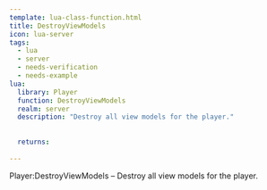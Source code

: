 ```yaml
---
template: lua-class-function.html
title: DestroyViewModels
icon: lua-server
tags:
  - lua
  - server
  - needs-verification
  - needs-example
lua:
  library: Player
  function: DestroyViewModels
  realm: server
  description: "Destroy all view models for the player."
  
  
  returns:
    
---
```


<div class="lua__search__keywords">
Player:DestroyViewModels &#x2013; Destroy all view models for the player.
</div>
